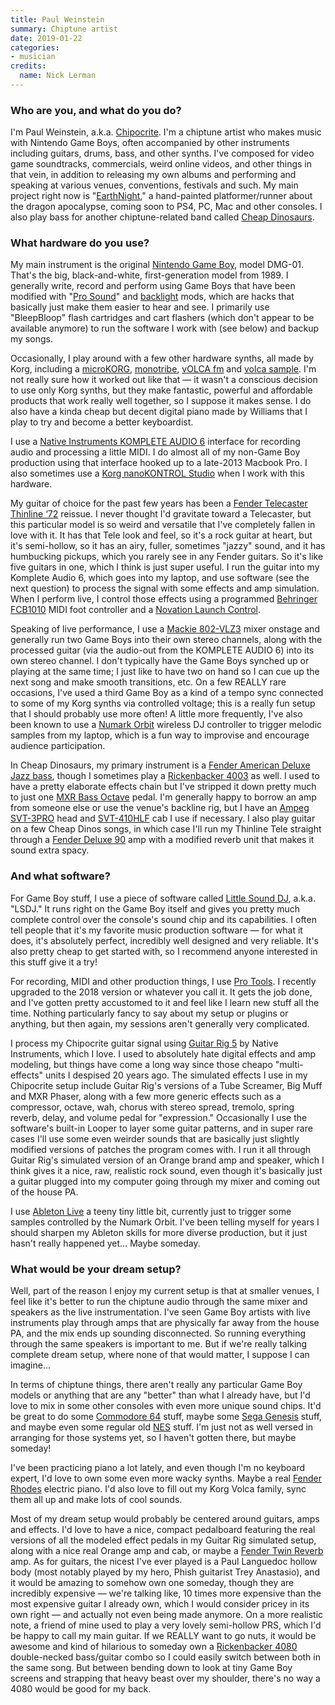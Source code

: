 ```yaml
---
title: Paul Weinstein
summary: Chiptune artist 
date: 2019-01-22
categories:
- musician 
credits:
  name: Nick Lerman
---
```


### Who are you, and what do you do?

I'm Paul Weinstein, a.k.a. [Chipocrite](https://chipocrite.bandcamp.com/ "Paul's Bandcamp page."). I'm a chiptune artist who makes music with Nintendo Game Boys, often accompanied by other instruments including guitars, drums, bass, and other synths. I've composed for video game soundtracks, commercials, weird online videos, and other things in that vein, in addition to releasing my own albums and performing and speaking at various venues, conventions, festivals and such. My main project right now is "[EarthNight][]," a hand-painted platformer/runner about the dragon apocalypse, coming soon to PS4, PC, Mac and other consoles. I also play bass for another chiptune-related band called [Cheap Dinosaurs](https://cheapdinosaurs.bandcamp.com/ "The Cheap Dinosaurs Bandcamp page.").

### What hardware do you use?

My main instrument is the original [Nintendo Game Boy][game-boy], model DMG-01. That's the big, black-and-white, first-generation model from 1989. I generally write, record and perform using Game Boys that have been modified with "[Pro Sound](https://snapguide.com/guides/mod-your-dmg-gameboy-with-prosound-stereo-jack/ "A guide for adding pro sound to an original Game Boy.")" and [backlight](https://www.instructables.com/id/Game-Boy-Backlight-DIY/ "A guide for adding a backlight to an original Game Boy.") mods, which are hacks that basically just make them easier to hear and see. I primarily use "BleepBloop" flash cartridges and cart flashers (which don't appear to be available anymore) to run the software I work with (see below) and backup my songs.

Occasionally, I play around with a few other hardware synths, all made by Korg, including a [microKORG][], [monotribe][], [vOLCA fm][volca-fm] and [volca sample][volca-sample]. I'm not really sure how it worked out like that — it wasn't a conscious decision to use only Korg synths, but they make fantastic, powerful and affordable products that work really well together, so I suppose it makes sense. I do also have a kinda cheap but decent digital piano made by Williams that I play to try and become a better keyboardist.

I use a [Native Instruments KOMPLETE AUDIO 6][komplete-audio-6] interface for recording audio and processing a little MIDI. I do almost all of my non-Game Boy production using that interface hooked up to a late-2013 Macbook Pro. I also sometimes use a [Korg nanoKONTROL Studio][nanokontrol-studio] when I work with this hardware.

My guitar of choice for the past few years has been a [Fender Telecaster Thinline ‘72][telecaster-thinline] reissue. I never thought I'd gravitate toward a Telecaster, but this particular model is so weird and versatile that I've completely fallen in love with it. It has that Tele look and feel, so it's a rock guitar at heart, but it's semi-hollow, so it has an airy, fuller, sometimes "jazzy" sound, and it has humbucking pickups, which you rarely see in any Fender guitars. So it's like five guitars in one, which I think is just super useful. I run the guitar into my Komplete Audio 6, which goes into my laptop, and use software (see the next question) to process the signal with some effects and amp simulation. When I perform live, I control those effects using a programmed [Behringer FCB1010][fcb1010] MIDI foot controller and a [Novation Launch Control][launch-control].

Speaking of live performance, I use a [Mackie 802-VLZ3][802-vlz3] mixer onstage and generally run two Game Boys into their own stereo channels, along with the processed guitar (via the audio-out from the KOMPLETE AUDIO 6) into its own stereo channel. I don't typically have the Game Boys synched up or playing at the same time; I just like to have two on hand so I can cue up the next song and make smooth transitions, etc. On a few REALLY rare occasions, I've used a third Game Boy as a kind of a tempo sync connected to some of my Korg synths via controlled voltage; this is a really fun setup that I should probably use more often! A little more frequently, I've also been known to use a [Numark Orbit][orbit] wireless DJ controller to trigger melodic samples from my laptop, which is a fun way to improvise and encourage audience participation.

In Cheap Dinosaurs, my primary instrument is a [Fender American Deluxe Jazz bass][american-deluxe-jazz-bass], though I sometimes play a [Rickenbacker 4003][4003] as well. I used to have a pretty elaborate effects chain but I've stripped it down pretty much to just one [MXR Bass Octave][mxr-bass-octave-deluxe] pedal. I'm generally happy to borrow an amp from someone else or use the venue's backline rig, but I have an [Ampeg SVT-3PRO][svt-3pro] head and [SVT-410HLF][svt-410hlf] cab I use if necessary. I also play guitar on a few Cheap Dinos songs, in which case I'll run my Thinline Tele straight through a [Fender Deluxe 90][deluxe] amp with a modified reverb unit that makes it sound extra spacy.

### And what software?

For Game Boy stuff, I use a piece of software called [Little Sound DJ][little-sound-dj], a.k.a. "LSDJ." It runs right on the Game Boy itself and gives you pretty much complete control over the console's sound chip and its capabilities. I often tell people that it's my favorite music production software — for what it does, it's absolutely perfect, incredibly well designed and very reliable. It's also pretty cheap to get started with, so I recommend anyone interested in this stuff give it a try!

For recording, MIDI and other production things, I use [Pro Tools][pro-tools]. I recently upgraded to the 2018 version or whatever you call it. It gets the job done, and I've gotten pretty accustomed to it and feel like I learn new stuff all the time. Nothing particularly fancy to say about my setup or plugins or anything, but then again, my sessions aren't generally very complicated.

I process my Chipocrite guitar signal using [Guitar Rig 5][guitar-rig-pro] by Native Instruments, which I love. I used to absolutely hate digital effects and amp modeling, but things have come a long way since those cheapo "multi-effects" units I despised 20 years ago. The simulated effects I use in my Chipocrite setup include Guitar Rig's versions of a Tube Screamer, Big Muff and MXR Phaser, along with a few more generic effects such as a compressor, octave, wah, chorus with stereo spread, tremolo, spring reverb, delay, and volume pedal for "expression." Occasionally I use the software's built-in Looper to layer some guitar patterns, and in super rare cases I'll use some even weirder sounds that are basically just slightly modified versions of patches the program comes with. I run it all through Guitar Rig's simulated version of an Orange brand amp and speaker, which I think gives it a nice, raw, realistic rock sound, even though it's basically just a guitar plugged into my computer going through my mixer and coming out of the house PA.

I use [Ableton Live][live] a teeny tiny little bit, currently just to trigger some samples controlled by the Numark Orbit. I've been telling myself for years I should sharpen my Ableton skills for more diverse production, but it just hasn't really happened yet… Maybe someday.

### What would be your dream setup?

Well, part of the reason I enjoy my current setup is that at smaller venues, I feel like it's better to run the chiptune audio through the same mixer and speakers as the live instrumentation. I've seen Game Boy artists with live instruments play through amps that are physically far away from the house PA, and the mix ends up sounding disconnected. So running everything through the same speakers is important to me. But if we're really talking complete dream setup, where none of that would matter, I suppose I can imagine...

In terms of chiptune things, there aren't really any particular Game Boy models or anything that are any "better" than what I already have, but I'd love to mix in some other consoles with even more unique sound chips. It'd be great to do some [Commodore 64][commodore-64] stuff, maybe some [Sega Genesis][genesis] stuff, and maybe even some regular old [NES][] stuff. I'm just not as well versed in arranging for those systems yet, so I haven't gotten there, but maybe someday!

I've been practicing piano a lot lately, and even though I'm no keyboard expert, I'd love to own some even more wacky synths. Maybe a real [Fender Rhodes][rhodes] electric piano. I'd also love to fill out my Korg Volca family, sync them all up and make lots of cool sounds.

Most of my dream setup would probably be centered around guitars, amps and effects. I'd love to have a nice, compact pedalboard featuring the real versions of all the modeled effect pedals in my Guitar Rig simulated setup, along with a nice real Orange amp and cab, or maybe a [Fender Twin Reverb][twin-reverb] amp. As for guitars, the nicest I've ever played is a Paul Languedoc hollow body (most notably played by my hero, Phish guitarist Trey Anastasio), and it would be amazing to somehow own one someday, though they are incredibly expensive — we're talking like, 10 times more expensive than the most expensive guitar I already own, which I would consider pricey in its own right — and actually not even being made anymore. On a more realistic note, a friend of mine used to play a very lovely semi-hollow PRS, which I'd be happy to call my main guitar. If we REALLY want to go nuts, it would be awesome and kind of hilarious to someday own a [Rickenbacker 4080][4080] double-necked bass/guitar combo so I could easily switch between both in the same song. But between bending down to look at tiny Game Boy screens and strapping that heavy beast over my shoulder, there's no way a 4080 would be good for my back.

[4003]: http://www.rickenbacker.com/model.asp?model=4003 "An electric bass."
[4080]: https://en.wikipedia.org/wiki/Rickenbacker_4080 "A double-necked electric guitar."
[802-vlz3]: http://web.archive.org/web/20220812122149/https://www.musiciansfriend.com/pro-audio/mackie-802-vlz3-compact-mixer "A compact audio mixer."
[american-deluxe-jazz-bass]: https://reverb.com/p/fender-american-deluxe-jazz-bass "A bass guitar."
[commodore-64]: https://en.wikipedia.org/wiki/Commodore_64 "An 8-bit computer."
[deluxe]: https://en.wikipedia.org/wiki/Fender_Deluxe_Amp "A guitar amp."
[earthnight]: https://www.cleaversoft.com/ "An endless runner video game."
[fcb1010]: http://web.archive.org/web/20211111012024/https://www.sweetwater.com/store/detail/FCB1010--behringer-midi-foot-controller-fcb1010 "A MIDI foot controller."
[game-boy]: https://en.wikipedia.org/wiki/Game_Boy "An 8-bit portable gaming device."
[genesis]: https://en.wikipedia.org/wiki/Sega_genesis "A 16-bit video game console."
[guitar-rig-pro]: https://www.native-instruments.com/en/products/komplete/guitar/guitar-rig-5-pro/ "Guitar and bass audio software."
[komplete-audio-6]: https://www.native-instruments.com/en/products/komplete/audio-interfaces/komplete-audio-6/ "A 6-channel audio interface."
[launch-control]: http://web.archive.org/web/20220904105641/https://www.sweetwater.com/store/detail/LaunchCont--novation-launch-control "A controller for virtual instruments."
[little-sound-dj]: https://www.littlesounddj.com/lsd/ "A music sequencer and sampler in a Game Boy cartridge."
[live]: https://www.ableton.com/en/live/ "Musical creation software."
[microkorg]: https://www.korg.com/us/products/synthesizers/microkorg/ "A synthesizer."
[monotribe]: https://www.korg.com/us/products/dj/monotribe/ "An analog synth."
[mxr-bass-octave-deluxe]: https://www.jimdunlop.com/product/m288-7-10137-04185-1.do "A guitar pedal."
[nanokontrol-studio]: https://www.korg.com/us/products/computergear/nanokontrol_studio/ "A MIDI controller."
[nes]: https://en.wikipedia.org/wiki/Nintendo_Entertainment_System "A video game console."
[orbit]: https://www.numark.com/product/orbit "A wireless MIDI controller."
[pro-tools]: https://www.avid.com/US/products/Pro-Tools-8-Software "Audio editing and processing software."
[rhodes]: https://en.wikipedia.org/wiki/Rhodes_piano "An electric piano"
[svt-3pro]: https://ampeg.com/products/pro/svt3pro/ "An amp."
[svt-410hlf]: https://ampeg.com/products/classic/svt410hlf/ "A speaker cabinet."
[telecaster-thinline]: https://shop.fender.com/en-AU/electric-guitars/telecaster/classic-series-72-telecaster-thinline/product-013740.html "An electic guitar."
[twin-reverb]: https://en.wikipedia.org/wiki/Fender_Twin#Fender_Twin_Reverb "A guitar amp."
[volca-fm]: https://www.korg.com/us/products/dj/volca_fm/ "A three-voice synth."
[volca-sample]: https://www.korg.com/us/products/dj/volca_sample/ "A digital sample sequencer."
